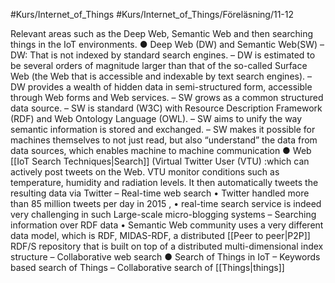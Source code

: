 #Kurs/Internet_of_Things #Kurs/Internet_of_Things/Föreläsning/11-12 

Relevant areas such as the Deep Web, Semantic Web and then searching things in the IoT environments. 
● Deep Web (DW) and Semantic Web(SW) – DW: That is not indexed by standard search engines. 
	– DW is estimated to be several orders of magnitude larger than that of the so-called Surface Web (the Web that is accessible and indexable by text search engines). 
	– DW provides a wealth of hidden data in semi-structured form, accessible through Web forms and Web services. 
	– SW grows as a common structured data source. 
	– SW is standard (W3C) with Resource Description Framework (RDF) and Web Ontology Language (OWL). 
	– SW aims to unify the way semantic information is stored and exchanged. 
	– SW makes it possible for machines themselves to not just read, but also “understand” the data from data sources, which enables machine to machine communication 
● Web [[IoT Search Techniques|Search]] (Virtual Twitter User (VTU) :which can actively post tweets on the Web. VTU monitor conditions such as temperature, humidity and radiation levels. It then automatically tweets the resulting data via Twitter 
	– Real-time web search 
		• Twitter handled more than 85 million tweets per day in 2015 , 
		• real-time search service is indeed very challenging in such Large-scale micro-blogging systems 
	– Searching information over RDF data 
		• Semantic Web community uses a very different data model, which is RDF, MIDAS-RDF, a distributed [[Peer to peer|P2P]] RDF/S repository that is built on top of a distributed multi-dimensional index structure 
	– Collaborative web search 
● Search of Things in IoT 
	– Keywords based search of Things 
	– Collaborative search of [[Things|things]]